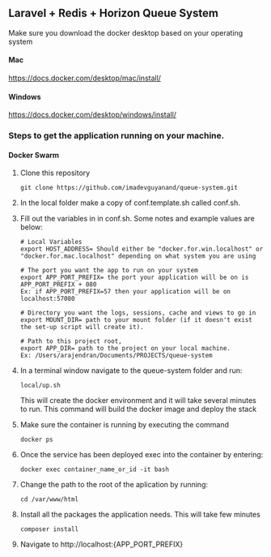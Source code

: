 ## Laravel + Redis + Horizon Queue System

Make sure you download the docker desktop based on your operating system

#### Mac

https://docs.docker.com/desktop/mac/install/

#### Windows

https://docs.docker.com/desktop/windows/install/

### Steps to get the application running on your machine.

#### Docker Swarm

1. Clone this repository

   ```
   git clone https://github.com/imadevguyanand/queue-system.git
   ```

2. In the local folder make a copy of conf.template.sh called conf.sh.

3. Fill out the variables in in conf.sh.
   Some notes and example values are below:

   ```
   # Local Variables
   export HOST_ADDRESS= Should either be "docker.for.win.localhost" or "docker.for.mac.localhost" depending on what system you are using

   # The port you want the app to run on your system
   export APP_PORT_PREFIX= the port your application will be on is APP_PORT_PREFIX + 080
   Ex: if APP_PORT_PREFIX=57 then your application will be on localhost:57080

   # Directory you want the logs, sessions, cache and views to go in
   export MOUNT_DIR= path to your mount folder (if it doesn't exist the set-up script will create it).

   # Path to this project root,
   export APP_DIR= path to the project on your local machine.
   Ex: /Users/arajendran/Documents/PROJECTS/queue-system
   ```

4. In a terminal window navigate to the queue-system folder and run:

   ```
   local/up.sh
   ```

   This will create the docker environment and it will take several minutes to run. This command will build the docker image and deploy the stack

5. Make sure the container is running by executing the command

   ```
   docker ps
   ```

6. Once the service has been deployed exec into the container by entering:

   ```
   docker exec container_name_or_id -it bash
   ```

7. Change the path to the root of the aplication by running:

   ```
   cd /var/www/html
   ```

8. Install all the packages the application needs. This will take few minutes

   ```
   composer install
   ```

9. Navigate to http://localhost:{APP_PORT_PREFIX}
